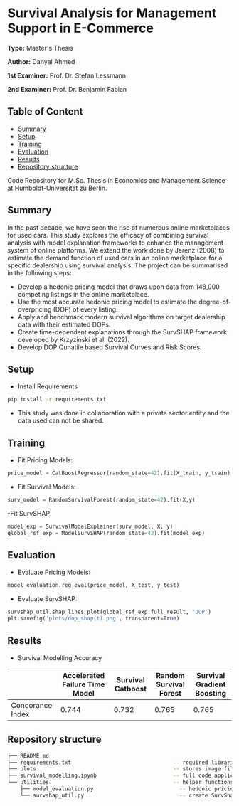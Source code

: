 # Survival Analysis for Management Support in E-Commerce

**Type:** Master's Thesis

**Author:** Danyal Ahmed

**1st Examiner:** Prof. Dr. Stefan Lessmann

**2nd Examiner:** Prof. Dr. Benjamin Fabian


## Table of Content

- [Summary](#summary)
- [Setup](#setup)
- [Training](#training)
- [Evaluation](#evaluation)
- [Results](#results)
- [Repository structure](-Repository-structure)

Code Repository for M.Sc. Thesis in Economics and Management Science at Humboldt-Universität zu Berlin.

## Summary
In the past decade, we have seen the rise of numerous online marketplaces for used cars. This study explores the efficacy of combining survival analysis with model explanation frameworks to enhance the management system of online platforms. We extend the work done by Jerenz (2008) to estimate the demand function of used cars in an online marketplace for a specific dealership using survival analysis. The project can be summarised in the following steps:

- Develop a hedonic pricing model that draws upon data from 148,000 competing listings in the online marketplace. 
- Use the most accurate hedonic pricing model to estimate the degree-of-overpricing (DOP) of every listing.
- Apply and benchmark modern survival algorithms on target dealership data with their estimated DOPs.
- Create time-dependent explanations through the SurvSHAP framework developed by Krzyziński et al. (2022).
- Develop DOP Qunatile based Survival Curves and Risk Scores.

## Setup

- Install Requirements
```bash
pip install -r requirements.txt
```

- This study was done in collaboration with a private sector entity and the data used can not be shared.

## Training
- Fit Pricing Models:
```python
price_model = CatBoostRegressor(random_state=42).fit(X_train, y_train)
```
- Fit Survival Models:
```python
surv_model = RandomSurvivalForest(random_state=42).fit(X,y)
```
-Fit SurvSHAP
```python
model_exp = SurvivalModelExplainer(surv_model, X, y)
global_rsf_exp = ModelSurvSHAP(random_state=42).fit(model_exp)
```

## Evaluation
- Evaluate Pricing Models:
```python
model_evaluation.reg_eval(price_model, X_test, y_test)
```

- Evaluate SurvSHAP:
```python
survshap_util.shap_lines_plot(global_rsf_exp.full_result, 'DOP')
plt.savefig('plots/dop_shap(t).png', transparent=True)
```

## Results
- Survival Modelling Accuracy

|                  | Accelerated Failure Time Model | Survival Catboost | Random Survival Forest | Survival Gradient Boosting |
| ---------------  | ------------------------------ | ----------------- | ---------------------- | -------------------------- |
| Concorance Index |              0.744             |       0.732       |         0.765          |           0.765            |


## Repository structure

```bash
├── README.md
├── requirements.txt                                -- required libraries
├── plots                                           -- stores image files
├── survival_modelling.ipynb                        -- full code application
└── utilities                                       -- helper functions
    ├── model_evaluation.py                           -- hedonic pricing model evaluation
    └── survshap_util.py                              -- create SurvShap plots               
```

